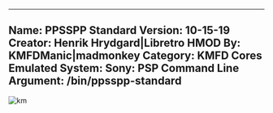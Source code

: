 -----------------------
Name: PPSSPP Standard
Version: 10-15-19
Creator: Henrik Hrydgard|Libretro
HMOD By: KMFDManic|madmonkey
Category: KMFD Cores
Emulated System: Sony: PSP
Command Line Argument: /bin/ppsspp-standard
-----------------------
![km](https://i.imgur.com/mynGazp.png)
